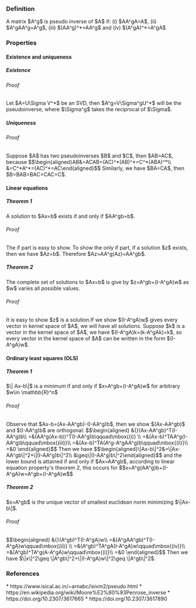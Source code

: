 <ndtag category="Proof" tag="Linear-Algebra" createdate="2022-12-11" editdate="2022-12-11"></ndtag>
<h3>Definition</h3>
<!--  -->
A matrix $A^g$ is pseudo inverse of $A$ if:
(i) $AA^gA=A$, (ii) $A^gAA^g=A^g$, (iii) $(AA^g)^*=AA^g$ and (iv) $(A^gA)^*=A^gA$
<h3>Properties</h3>
<h4>Existence and uniqueness</h4>
<h5>Existence</h5>
<h6>Proof</h6>
<!--  -->
Let $A=U\Sigma V^*$ be an SVD, then $A^g=V\Sigma^gU^*$ will be the pseudoinverse, where $\Sigma^g$ takes the reciprocal of $\Sigma$.
<h5>Uniqueness<h5>
<h6>Proof</h6>
<!--  -->
Suppose $A$ has two pseudoinverses $B$ and $C$, then $AB=AC$, because 
$$\begin{aligned}AB&=ACAB=(AC)^*(AB)^*=C^*(ABA)^*\\
&=C^*A^*=(AC)^*=AC\end{aligned}$$
Similarly, we have $BA=CA$, then $B=BAB=BAC=CAC=C$.
<h4>Linear equations</h4>
<h5>Theorem 1</h5> 
A solution to $Ax=b$ exists if and only if $AA^gb=b$.
<h6>Proof</h6>
The if part is easy to show.
To show the only if part, if a solution $z$ exists, then we have $Az=b$. Therefore $Az=AA^g(Az)=AA^gb$.
<h5>Theorem 2</h5>
The complete set of solutions to $Ax=b$ is give by $z=A^gb+(I-A^gA)w$ as $w$ varies all possible values.
<h6>Proof</h6>
<!-- -->
It is easy to show $z$ is a solution.If we show $(I-A^gA)w$ gives every vector in kernel space of $A$, we will have all solutions.
Suppose $k$ is a vector in the kernel space of $A$, we have $(I-A^gA)k=(k-A^gAk)=k$, so every vector in the kernel space of $A$ can be written in the form $(I-A^gA)w$.
<h4>Ordinary least squares (OLS)</h4>
<h5>Theorem 1</h5> 
$\| Ax-b\|$ is a minimum if and only if $x=A^gb+(I-A^gA)w$ for arbitrary $w\in \mathbb{R}^n$
<h6>Proof</h6>
Observe that $Ax-b=(Ax-AA^gb)-(I-AA^g)b$, then we show $(Ax-AA^gb)$ and $(I-AA^g)b$ are orthogonal:
$$\begin{aligned}
&{}(Ax-AA^gb)^T(I-AA^g)b\\
=&(AA^g(Ax-b))^T(I-AA^g)b\qquad\mbox{(i)} \\
=&(Ax-b)^TAA^g(I-AA^g)b\qquad\mbox{(iii)}\\
=&(Ax-b)^TA(A^g-A^gAA^g)b\qquad\mbox{(ii)}\\
=&0
\end{aligned}$$
Then we have 
$$\begin{aligned}\|Ax-b\|^2&=\|Ax-AA^gb\|^2+\|(I-AA^g)b\|^2\\
&\geq\|(I-AA^g)b\|^2\end{aligned}$$
and the lower bound is attained if and only if $Ax=AA^gb$, according to linear equation property's theorem 2, this occurs for 
$$x=A^g(AA^g)b+(I-A^gA)w=A^gb+(I-A^gA)w$$
<h5>Theorem 2</h5> 
$x=A^gb$ is the unique vector of smallest euclidean norm minimizing $\|Ax-b\|$.
<h6>Proof</h6>
$$\begin{aligned}
&{}(A^gb)^T(I-A^gA)w\\
=&(A^gAA^gb)^T(I-A^gA)w\qquad\mbox{(ii)} \\
=&(A^gb)^TA^gA(I-A^gA)w\qquad\mbox{(iv)}\\
=&(A^gb)^TA^g(A-A^gA)w\qquad\mbox{(i)}\\
=&0
\end{aligned}$$
Then we have $\|x\|^2\geq \|A^gb\|^2+\|(I-A^gA)w\|^2\geq \|A^gb\|^2$.
<h3>References</h3>
<!--  -->
* https://www.isical.ac.in/~arnabc/isivm2/pseudo.html
* https://en.wikipedia.org/wiki/Moore%E2%80%93Penrose_inverse
* https://doi.org/10.2307/3617665
* https://doi.org/10.2307/3617890